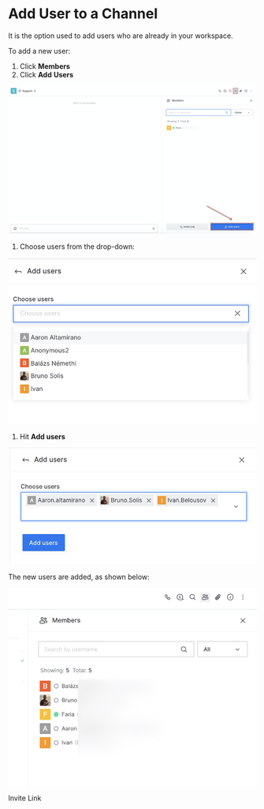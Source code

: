 # Add User to a Channel

It is the option used to add users who are already in your workspace.

To add a new user:

1. Click **Members**
2. Click **Add** **Users**

![](../../../../../.gitbook/assets/image%20%28412%29.png)

1. Choose users from the drop-down:

![](../../../../../.gitbook/assets/image%20%28343%29.png)

1. Hit **Add users**

![](../../../../../.gitbook/assets/image%20%28406%29.png)

The new users are added, as shown below:

![](../../../../../.gitbook/assets/image%20%28396%29.png)

Invite Link

